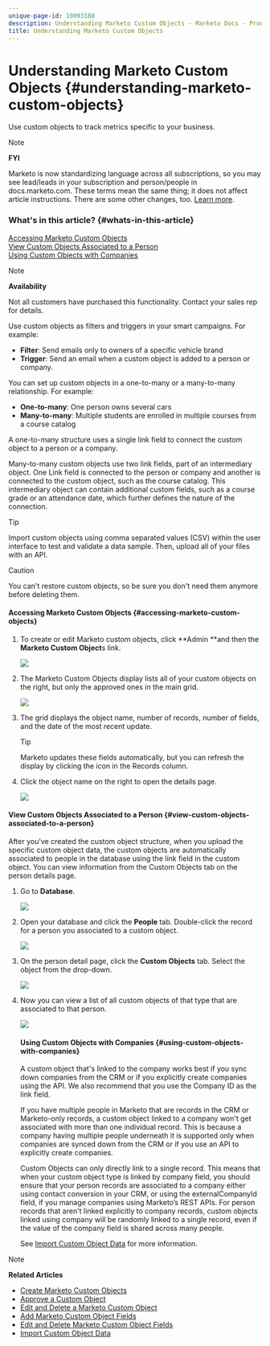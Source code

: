 ```yaml
---
unique-page-id: 10093188
description: Understanding Marketo Custom Objects - Marketo Docs - Product Documentation
title: Understanding Marketo Custom Objects
---
```


# Understanding Marketo Custom Objects {#understanding-marketo-custom-objects}

Use custom objects to track metrics specific to your business.

>[!NOTE]
>
>**FYI**
>
>Marketo is now standardizing language across all subscriptions, so you may see lead/leads in your subscription and person/people in docs.marketo.com. These terms mean the same thing; it does not affect article instructions. There are some other changes, too. [Learn more](http://docs.marketo.com/display/DOCS/Updates+to+Marketo+Terminology).

### What's in this article? {#whats-in-this-article}

[Accessing Marketo Custom Objects](#accessing-marketo-custom-objects)  
[View Custom Objects Associated to a Person](#view-custom-objects-associated-to-a-person)  
[Using Custom Objects with Companies](#using-custom-objects-with-companies)

>[!NOTE]
>
>**Availability**
>
>Not all customers have purchased this functionality. Contact your sales rep for details.

Use custom objects as filters and triggers in your smart campaigns. For example:

* **Filter**: Send emails only to owners of a specific vehicle brand
* **Trigger**: Send an email when a custom object is added to a person or company.

You can set up custom objects in a one-to-many or a many-to-many relationship. For example:

* **One-to-many**: One person owns several cars&nbsp;
* **Many-to-many**: Multiple students are enrolled in multiple courses from a course catalog&nbsp;

A one-to-many structure uses a single link field to connect the custom object to a person or a company.

Many-to-many custom objects use two link fields, part of an intermediary object. One Link field is connected to the person or company and another is connected to the custom object, such as the course catalog. This intermediary object can contain additional custom fields, such as a course grade or an attendance date, which further defines the nature of the connection.

>[!TIP]
>
>Import custom objects using comma separated values (CSV) within the user interface to test and validate a data sample. Then, upload all of your files with an API.&nbsp;

>[!CAUTION]
>
>You can't restore custom objects, so be sure you don't need them anymore before deleting them.

#### Accessing Marketo Custom Objects {#accessing-marketo-custom-objects}

1. To create or edit Marketo custom objects, click **Admin **and then the **Marketo Custom Object**s link.

   ![](assets/image2016-5-18-16-3a59-3a30.png)

1. The Marketo Custom Objects display lists all of your custom objects on the right, but only the approved ones in the main grid.

   ![](assets/image2016-6-10-15-3a14-3a18.png)

1. The grid displays the object name, number of records, number of fields, and the date of the most recent update.

   >[!TIP]
   >
   >Marketo updates these fields automatically, but you can refresh the display by clicking the icon in the Records column.

1. Click the object name on the right to open the details page.

   ![](assets/image2016-6-10-15-3a15-3a29.png)

#### View Custom Objects Associated to a Person {#view-custom-objects-associated-to-a-person}

After you've created the custom object structure, when you upload the specific custom object data, the custom objects are automatically associated to people in the database using the link field in the custom object. You can view information from the Custom Objects tab on the person details page.

1. Go to **Database**.

   ![](assets/db.png)

1. Open your database and click the **People** tab. Double-click the record for a person you associated to a custom object.

   ![](assets/five.png)

1. On the person detail page, click the **Custom Objects** tab. Select the object from the drop-down.

   ![](assets/six.png)

1. Now you can view a list of all custom objects of that type that are associated to that person.

   ![](assets/seven.png)

   ####  Using Custom Objects with Companies {#using-custom-objects-with-companies}

   A custom object that's linked to the company works best if you sync down companies from the CRM or if you explicitly create companies using the API. We also recommend that you use the Company ID as the link field.

   If you have multiple people in Marketo that are records in the CRM or Marketo-only records, a custom object linked to a company won't get associated with more than one individual record. This is because a company having multiple people underneath it is supported only when companies are synced down from the CRM or if you use an API to explicitly create companies.

   Custom Objects can only directly link to a single record. This means that when your custom object type is linked by company field, you should ensure that your person records are associated to a company either using contact conversion in your CRM, or using the externalCompanyId field, if you manage companies using Marketo’s REST APIs. For person records that aren't linked explicitly to company records, custom objects linked using company will be randomly linked to a single record, even if the value of the company field is shared across many people.

   See [Import Custom Object Data](import-custom-object-data.md) for more information.

>[!NOTE]
>
>**Related Articles**
>
>* [Create Marketo Custom Objects](create-marketo-custom-objects.md)
>* [Approve a Custom Object](approve-a-custom-object.md)
>* [Edit and Delete a Marketo Custom Object](edit-and-delete-a-marketo-custom-object.md)
>* [Add Marketo Custom Object Fields](add-marketo-custom-object-fields.md)
>* [Edit and Delete Marketo Custom Object Fields](edit-and-delete-marketo-custom-object-fields.md)
>* [Import Custom Object Data](import-custom-object-data.md)
>

